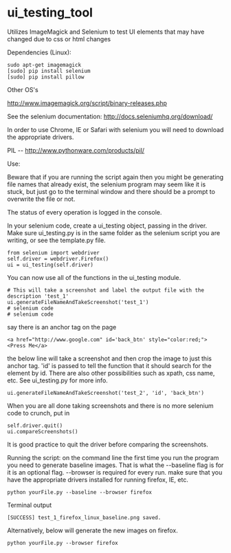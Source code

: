 ui_testing_tool
===============

Utilizes ImageMagick and Selenium to test UI elements that may have changed due to css or html changes


Dependencies (Linux):

```
sudo apt-get imagemagick
[sudo] pip install selenium
[sudo] pip install pillow
```

Other OS's 

http://www.imagemagick.org/script/binary-releases.php

See the selenium documentation: http://docs.seleniumhq.org/download/

In order to use Chrome, IE or Safari with selenium you will need to download the appropriate drivers.

PIL -- http://www.pythonware.com/products/pil/

Use:

Beware that if you are running the script again then you might be generating file names that already exist, the selenium program may seem like it is stuck, but just go to the terminal window and there should be a prompt to overwrite the file or not.

The status of every operation is logged in the console.

In your selenium code, create a ui_testing object, passing in the driver. Make sure ui_testing.py is in the same folder as the selenium script you are writing, or see the template.py file. 
```
from selenium import webdriver
self.driver = webdriver.Firefox()
ui = ui_testing(self.driver)
```
You can now use all of the functions in the ui_testing module.

```
# This will take a screenshot and label the output file with the description 'test_1'
ui.generateFileNameAndTakeScreenshot('test_1')
# selenium code
# selenium code
```

say there is an anchor tag on the page

```
<a href="http://www.google.com" id='back_btn' style="color:red;"><Press Me</a>
```
the below line will take a screenshot and then crop the image to just this anchor tag.
'id' is passed to tell the function that it should search for the element by id. There are also other possibilities such as xpath, css name, etc. See ui_testing.py for more info.
```
ui.generateFileNameAndTakeScreenshot('test_2', 'id', 'back_btn')

```
When you are all done taking screenshots and there is no more selenium code to crunch, put in
```
self.driver.quit()
ui.compareScreenshots()
```
It is good practice to quit the driver before comparing the screenshots.

Running the script:
on the command line
the first time you run the program you need to generate baseline images. That is what the --baseline flag is for it is an optional flag.
--browser is required for every run. make sure that you have the appropriate drivers installed for running firefox, IE, etc.
```
python yourFile.py --baseline --browser firefox
```
Terminal output

```
[SUCCESS] test_1_firefox_linux_baseline.png saved.
```

Alternatively, below will generate the new images on firefox.
```
python yourFile.py --browser firefox 
```
